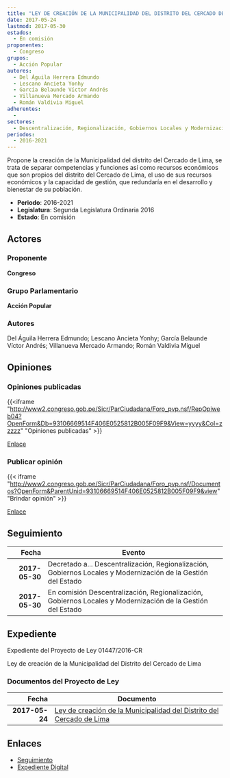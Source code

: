 ```yaml
---
title: "LEY DE CREACIÓN DE LA MUNICIPALIDAD DEL DISTRITO DEL CERCADO DE LIMA"
date: 2017-05-24
lastmod: 2017-05-30
estados: 
  - En comisión
proponentes: 
  - Congreso
grupos: 
  - Acción Popular
autores: 
  - Del Águila Herrera Edmundo
  - Lescano Ancieta Yonhy
  - García Belaunde Víctor Andrés
  - Villanueva Mercado Armando
  - Román Valdivia Miguel
adherentes: 
  - 
sectores: 
  - Descentralización, Regionalización, Gobiernos Locales y Modernización de la Gestión del Estado
periodos: 
  - 2016-2021
---
```


Propone la creación de la Municipalidad del distrito del Cercado de Lima, se trata de separar competencias y funciones así como recursos económicos que son propios del distrito del Cercado de Lima, el uso de sus recursos económicos y la capacidad de gestión, que redundaría en el desarrollo y bienestar de su población.

- **Periodo**: 2016-2021
- **Legislatura**: Segunda Legislatura Ordinaria 2016
- **Estado**: En comisión

## Actores

### Proponente

**Congreso**

### Grupo Parlamentario

**Acción Popular**

### Autores

Del Águila Herrera Edmundo; Lescano Ancieta Yonhy; García Belaunde Víctor Andrés; Villanueva Mercado Armando; Román Valdivia Miguel


## Opiniones

### Opiniones publicadas

{{<iframe "http://www2.congreso.gob.pe/Sicr/ParCiudadana/Foro_pvp.nsf/RepOpiweb04?OpenForm&Db=93106669514F406E0525812B005F09F9&View=yyyy&Col=zzzzz" "Opiniones publicadas" >}}

[Enlace](http://www2.congreso.gob.pe/Sicr/ParCiudadana/Foro_pvp.nsf/RepOpiweb04?OpenForm&Db=93106669514F406E0525812B005F09F9&View=yyyy&Col=zzzzz)
### Publicar opinión

{{< iframe "http://www2.congreso.gob.pe/Sicr/ParCiudadana/Foro_pvp.nsf/Documentos?OpenForm&ParentUnid=93106669514F406E0525812B005F09F9&view" "Brindar opinión" >}}

[Enlace](http://www2.congreso.gob.pe/Sicr/ParCiudadana/Foro_pvp.nsf/Documentos?OpenForm&ParentUnid=93106669514F406E0525812B005F09F9&view)

## Seguimiento

| Fecha | Evento |
|------:|--------|
| **2017-05-30** | Decretado a... Descentralización, Regionalización, Gobiernos Locales y Modernización de la Gestión del Estado|
| **2017-05-30** | En comisión Descentralización, Regionalización, Gobiernos Locales y Modernización de la Gestión del Estado|


## Expediente

Expediente del Proyecto de Ley 01447/2016-CR

Ley de creación de la Municipalidad del Distrito del Cercado de Lima


### Documentos del Proyecto de Ley

| Fecha | Documento |
|------:|--------|
| **2017-05-24** | [Ley de creación de la Municipalidad del Distrito del Cercado de Lima](http://www.leyes.congreso.gob.pe/Documentos/2016_2021/Proyectos_de_Ley_y_de_Resoluciones_Legislativas/PL0144720170524.PDF) |

## Enlaces 

- [Seguimiento](http://www2.congreso.gob.pe/Sicr/TraDocEstProc/CLProLey2016.nsf/f7fff46988ca05b1052578e100829cc7/ee79e437cfc7055a0525812b00544937?OpenDocument)
- [Expediente Digital](http://www2.congreso.gob.pe/Sicr/TraDocEstProc/CLProLey2016.nsf/f7fff46988ca05b1052578e100829cc7/ee79e437cfc7055a0525812b00544937?OpenDocument&Click=05257FB7005EB655.eb71d0cf91d8294e05256cdf006b5706/$Body/0.1C6C)
